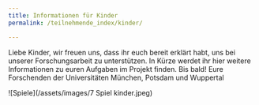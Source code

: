 ```yaml
---
title: Informationen für Kinder
permalink: /teilnehmende_index/kinder/

---
```

Liebe Kinder,
wir freuen uns, dass ihr euch bereit erklärt habt, uns bei unserer Forschungsarbeit zu unterstützen. In Kürze werdet ihr hier weitere Informationen zu euren Aufgaben im Projekt finden.
Bis bald! 
Eure Forschenden der Universitäten München, Potsdam und Wuppertal

![Spiele](/assets/images/7 Spiel kinder.jpeg)
      
